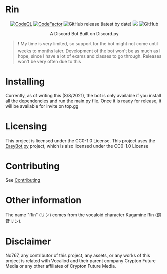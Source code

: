 # Rin

<div align=center>

[![CodeQL](https://github.com/No767/Rin/actions/workflows/codeql-analysis.yml/badge.svg)](https://github.com/No767/Rin/actions/workflows/codeql-analysis.yml) <a href="https://www.codefactor.io/repository/github/no767/rin"><img src="https://www.codefactor.io/repository/github/no767/rin/badge" alt="CodeFactor" /></a>
<img alt="GitHub release (latest by date)" src="https://img.shields.io/github/v/release/No767/Rin">
<img src="https://app.codacy.com/project/badge/Grade/c70b0534156045268026e4af8cde61e8"/></a> <img alt="GitHub" src="https://img.shields.io/github/license/No767/Rin">

A Discord Bot Built on Discord.py

<div align=left>

> :exclamation: My time is very limited, so support for the bot might not come until weeks to months later. Development of the bot won't be as much as I hope, since I have a lot of exams and classes to go through. Releases won't be very often due to this

<div align=left>

# Installing

Currently, as of writing this (8/8/2021), the bot is only available if you install all the dependencies and run the main.py file. Once it is ready for release, it will be available for invite on top.gg

# Licensing

This project is licensed under the CC0-1.0 License. This project uses the [EasyBot.py](https://github.com/chisaku-dev/EasyBot.py) project, which is also licensed under the CC0-1.0 License

# Contributing

See [Contributing](https://github.com/No767/Rin/blob/master/contributing.md)

# Other information

The name "Rin" (リン) comes from the vocaloid character Kagamine Rin (鏡音リン). 

# Disclaimer

No767, any contributor of this project, any assets, or any works of this project is related with Vocaliod and their parent company Crypton Future Media or any other affiliates of Crypton Future Media.
